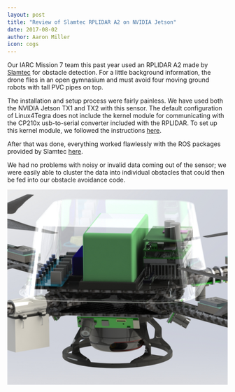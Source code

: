 ```yaml
---
layout: post
title: "Review of Slamtec RPLIDAR A2 on NVIDIA Jetson"
date: 2017-08-02
author: Aaron Miller
icon: cogs
---
```


Our IARC Mission 7 team this past year used an RPLIDAR A2 made by [Slamtec](https://www.slamtec.com) for obstacle detection.  For a little background information, the drone flies in an open gymnasium and must avoid four moving ground robots with tall PVC pipes on top.

The installation and setup process were fairly painless.  We have used both the NVIDIA Jetson TX1 and TX2 with this sensor.  The default configuration of Linux4Tegra does not include the kernel module for communicating with the CP210x usb-to-serial converter included with the RPLIDAR.  To set up this kernel module, we followed the instructions [here](https://devtalk.nvidia.com/default/topic/890599/?comment=4710941).

After that was done, everything worked flawlessly with the ROS packages provided by Slamtec [here](https://github.com/robopeak/rplidar_ros).

We had no problems with noisy or invalid data coming out of the sensor; we were easily able to cluster the data into individual obstacles that could then be fed into our obstacle avoidance code.

![RPLIDAR A2 on drone](/assets/images/posts/post-iarc-slamtec-review-rplidar.png)
